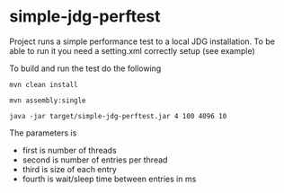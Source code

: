 simple-jdg-perftest
===================

Project runs a simple performance test to a local JDG installation. To be able to run it you need a setting.xml correctly setup (see example)

To build and run the test do the following

	mvn clean install

	mvn assembly:single

	java -jar target/simple-jdg-perftest.jar 4 100 4096 10


The parameters is
 - first is number of threads
 - second is number of entries per thread
 - third is size of each entry
 - fourth is wait/sleep time between entries in ms


 


